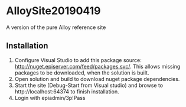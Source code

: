 # AlloySite20190419
A version of the pure Alloy reference site 

Installation
------------

1.  Configure Visual Studio to add this package source: http://nuget.episerver.com/feed/packages.svc/. This allows missing packages to be downloaded, when the solution is built.
2.  Open solution and build to download nuget package dependencies.
3.  Start the site (Debug-Start from Visual studio) and browse to http://localhost:64374 to finish installation. 
4.  Login with epiadmin/3p!Pass
